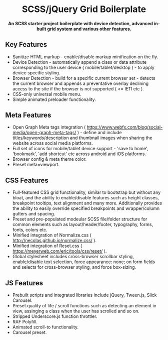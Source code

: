 
<h1 align="center">
SCSS/jQuery Grid Boilerplate
</h1>

<h4 align="center">An SCSS starter project boilerplate with device detection, advanced in-built grid system and various other features.</h4>

## Key Features

* Sanitize HTML markup - enable/disable markup minification on the fly.
* Device Detection - automatically append a class or data attribute corresponding to the user device ( mobile/tablet/desktop ) - to apply device specific styling.
* Browser Detection - build for a specific current browser set - detects the current browser and appends a preventative overlay declining access to the site if the browser is not supported ( <= IE11 etc ).
* CSS-only universal mobile menu.
* Simple animated preloader functionality.


## Meta Features

* Open Graph Meta tags integration ( https://www.webfx.com/blog/social-media/open-graph-meta-tags/ ) - define and include titles/keywords/description and thumbnail images when sharing the website across social media platforms.
* Full set of icons for mobile/tablet device support - 'save to home', 'bookmark', 'add shortcut' etc across android and iOS platforms.
* Browser config & meta theme color.
* Preset meta=viewport.


## CSS Features

* Full-featured CSS grid functionality, similar to bootstrap but without any bloat, and the ability to enable/disable features such as height classes, breakpoint tooltips, text alignment and many more. Additionally provides the ability to easily override specified breakpoints and wrapper/column gutters and spacing.
* Preset and pre-populated modeular SCSS file/folder structure for common elements such as layout/header/footer, typography, forms, fonts, colors etc.
* Minified integration of Normalize.css ( http://necolas.github.io/normalize.css/ ).
* Minified integration of Reset.css ( https://meyerweb.com/eric/tools/css/reset/ ).
* Global stylesheet includes cross-browser scrollbar styling, enable/disable text selection, force appearance: none; on form fields and selects for cross-browser styling, and force box-sizing.


## JS Features

* Prebuilt scripts and integrated libraries include jQuery, Tween.js, Slick Carousel.
* Preset quality of life / scroll functions such as detecting an element in view, assinging a class when the user has scrolled and so on.
* Stripped Underscore.js function throttler.
* RAF Polyfill.
* Animated scroll-to functionality.
* Carousel preset.

